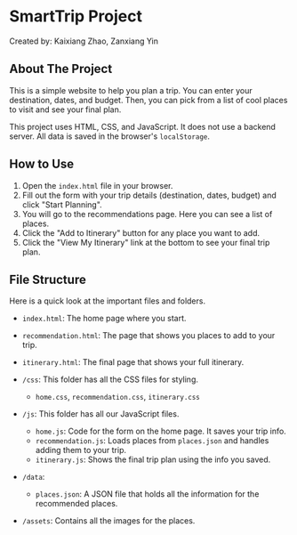 # SmartTrip Project

Created by: Kaixiang Zhao, Zanxiang Yin

## About The Project

This is a simple website to help you plan a trip. You can enter your destination, dates, and budget. Then, you can pick from a list of cool places to visit and see your final plan.

This project uses HTML, CSS, and JavaScript. It does not use a backend server. All data is saved in the browser's `localStorage`.

## How to Use

1.  Open the `index.html` file in your browser.
2.  Fill out the form with your trip details (destination, dates, budget) and click "Start Planning".
3.  You will go to the recommendations page. Here you can see a list of places.
4.  Click the "Add to Itinerary" button for any place you want to add.
5.  Click the "View My Itinerary" link at the bottom to see your final trip plan.

## File Structure

Here is a quick look at the important files and folders.

-   `index.html`: The home page where you start.
-   `recommendation.html`: The page that shows you places to add to your trip.
-   `itinerary.html`: The final page that shows your full itinerary.

-   `/css`: This folder has all the CSS files for styling.
    -   `home.css`, `recommendation.css`, `itinerary.css`

-   `/js`: This folder has all our JavaScript files.
    -   `home.js`: Code for the form on the home page. It saves your trip info.
    -   `recommendation.js`: Loads places from `places.json` and handles adding them to your trip.
    -   `itinerary.js`: Shows the final trip plan using the info you saved.

-   `/data`:
    -   `places.json`: A JSON file that holds all the information for the recommended places.

-   `/assets`: Contains all the images for the places.
